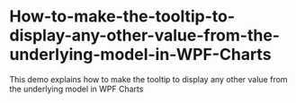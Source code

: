 # How-to-make-the-tooltip-to-display-any-other-value-from-the-underlying-model-in-WPF-Charts
This demo explains how to make the tooltip to display any other value from the underlying model in WPF Charts
